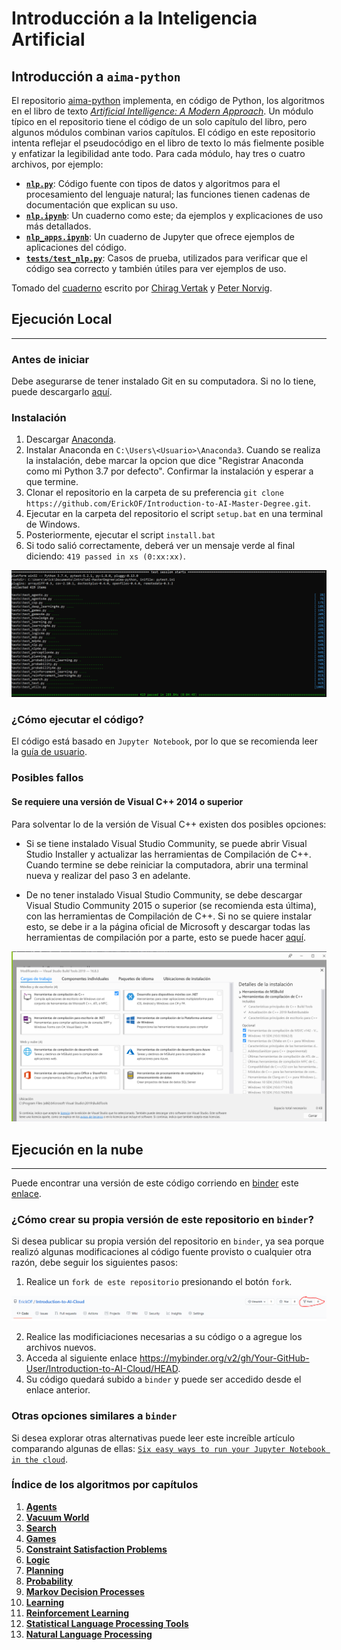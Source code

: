 # **Introducción a la Inteligencia Artificial**

## **Introducción a `aima-python`**

El repositorio [aima-python][aima-python-repo] implementa, en código
de Python, los algoritmos en el libro de texto
*[Artificial Intelligence: A Modern Approach][aima-textbook]*. Un
módulo típico en el repositorio tiene el código de un solo capítulo
del libro, pero algunos módulos combinan varios capítulos. El código
en este repositorio intenta reflejar el pseudocódigo en el libro de
texto lo más fielmente posible y enfatizar la legibilidad ante todo.
Para cada módulo, hay tres o cuatro archivos, por ejemplo:

- [**`nlp.py`**][nlp-py]: Código fuente con tipos de datos y
algoritmos para el procesamiento del lenguaje natural; las funciones
tienen cadenas de documentación que explican su uso.
- [**`nlp.ipynb`**][nlp-ipynb]: Un cuaderno como este; da ejemplos y
explicaciones de uso más detallados.
- [**`nlp_apps.ipynb`**][nlp-app-ipynb]: Un cuaderno de Jupyter que
ofrece ejemplos de aplicaciones del código.
- [**`tests/test_nlp.py`**][test-nlp-py]: Casos de prueba, utilizados
para verificar que el código sea correcto y también útiles para ver
ejemplos de uso.

Tomado del [cuaderno][intro-ipynb] escrito por [Chirag Vertak][chiragvartak]
y [Peter Norvig][norvig].


## **Ejecución Local**
------------------------------------------------------------------------------

### **Antes de iniciar**
Debe asegurarse de tener instalado Git en su computadora. Si no lo tiene,
puede descargarlo [aquí][git-downloader].


### **Instalación**
1. Descargar [Anaconda][anaconda-downloader].
2. Instalar Anaconda en `C:\Users\<Usuario>\Anaconda3`. Cuando se realiza la
instalación, debe marcar la opcion que dice "Registrar Anaconda como mi
Python 3.7 por defecto". Confirmar la instalación y esperar a que termine.
3. Clonar el repositorio en la carpeta de su preferencia 
`git clone https://github.com/ErickOF/Introduction-to-AI-Master-Degree.git`.
1. Ejecutar en la carpeta del repositorio el script `setup.bat` en una terminal
de Windows.
5. Posteriormente, ejecutar el script `install.bat`
6. Si todo salió correctamente, deberá ver un mensaje verde al final diciendo:
`419 passed in xs (0:xx:xx)`.

![test][test-img]


### **¿Cómo ejecutar el código?**

El código está basado en `Jupyter Notebook`, por lo que se recomienda
leer la [guía de usuario][jupyter-use-guide].


### **Posibles fallos**

#### **Se requiere una versión de Visual C++ 2014 o superior**

Para solventar lo de la versión de Visual C++ existen dos posibles opciones:

* Si se tiene instalado Visual Studio Community, se puede abrir Visual Studio
Installer y actualizar las herramientas de Compilación de C++. Cuando termine
se debe reiniciar la computadora, abrir una terminal nueva y realizar del
paso 3 en adelante.

* De no tener instalado Visual Studio Community, se debe descargar Visual
Studio Community 2015 o superior (se recomienda esta última), con las
herramientas de Compilación de C++. Si no se quiere instalar esto, se debe ir
a la página oficial de Microsoft y descargar todas las herramientas de
compilación por a parte, esto se puede hacer [aquí][vs-build-tools].

![build-tools][build-tools-img]


## **Ejecución en la nube**
----------------------------------------------------------------------

Puede encontrar una versión de este código corriendo en [binder][my-binder]
este [enlace][intro-ai-my-binder].

### **¿Cómo crear su propia versión de este repositorio en `binder`?**
Si desea publicar su propia versión del repositorio en `binder`, ya
sea porque realizó algunas modificaciones al código fuente provisto o
cualquier otra razón, debe seguir los siguientes pasos:

1. Realice un `fork de este repositorio` presionando el botón `fork`.

![fork-repo][fork-repo-img]

2. Realice las modificiaciones necesarias a su código o a agregue los
archivos nuevos.
3. Acceda al siguiente enlace https://mybinder.org/v2/gh/Your-GitHub-User/Introduction-to-AI-Cloud/HEAD.
4. Su código quedará subido a `binder` y puede ser accedido desde el
enlace anterior.

### **Otras opciones similares a `binder`**
Si desea explorar otras alternativas puede leer este increíble
artículo comparando algunas de ellas:
[`Six easy ways to run your Jupyter Notebook in the cloud`][cloud-services-for-jupyter-notebook].


### **Índice de los algoritmos por capítulos**
1. [**Agents**](./agents.ipynb)
2. [**Vacuum World**](./vacuum_world.ipynb)
3. [**Search**](./search.ipynb)
4. [**Games**](./games.ipynb)
5. [**Constraint Satisfaction Problems**](./csp.ipynb)
6. [**Logic**](./logic.ipynb)
7. [**Planning**](./planning.ipynb)
8. [**Probability**](./probability.ipynb)
9.  [**Markov Decision Processes**](./mdp.ipynb)
10. [**Learning**](./learning.ipynb)
11. [**Reinforcement Learning**](./rl.ipynb)
12. [**Statistical Language Processing Tools**](./text.ipynb)
13. [**Natural Language Processing**](./nlp.ipynb)

<!--
Cuadernos listos:
* agents.ipynb [Tested]
* csp.ipynb [Tested]
* games.ipynb [Tested]
* logic.ipynb [Tested]
* planning.ipynb [Tested]
* search.ipynb [Tested]
* vacuum_world.ipynb [Tested]

Cuadernos pendientes:
* arc_consitency_heuristics.ipynb
* classical_planning_approches.ipynb
* improving_sat_algorithms.ipynb
* knowledge_current_best.ipynb
* knowledge_FOIL.ipynb
* knowledge_version_space.ipynb
* learning_apps.ipynb
* learning.ipynb
* mdp_apps.ipynb
* mdp.ipynb
* neural_nets.ipynb
* nlp_apps.ipynb
* nlp.ipynb
* planning_angelic_search.ipynb
* planning_graphPlan.ipynb
* planning_hierarchical_serach.ipynb
* planning_partial_order_planner.ipynb
* planning_total_order_planner.ipynb
* probability.ipynb
* reinforcement_learning.ipynb
* text.ipynb
* viterbi_algorithm.ipynb
-->

<!-- SOURCE-->
<!-- Links -->
[aima-python-repo]:https://github.com/aimacode/aima-python
[aima-textbook]:http://aima.cs.berkeley.edu
[anaconda-downloader]:https://repo.anaconda.com/archive/Anaconda3-2019.10-Windows-x86_64.exe
[git-downloader]:https://git-scm.com/downloads
[cloud-services-for-jupyter-notebook]:https://www.dataschool.io/cloud-services-for-jupyter-notebook/
[jupyter-use-guide]:https://jupyter-notebook-beginner-guide.readthedocs.io/en/latest/execute.html
[intro-ai-my-binder]:https://mybinder.org/v2/gh/ErickOF/Introduction-to-AI-Cloud/HEAD
[my-binder]:https://mybinder.org/
[vs-build-tools]:https://visualstudio.microsoft.com/visual-cpp-build-tools/

<!-- GitHub Users --->
[chiragvartak]:https://github.com/chiragvartak
[norvig]:https://github.com/norvig

<!-- Images -->
[build-tools-img]:src/imgs/BuildTools.PNG
[fork-repo-img]:src/imgs/Fork.PNG
[test-img]:src/imgs/Test.PNG

<!-- Archivos -->
[intro-ipynb]:https://github.com/aimacode/aima-python/blob/master/intro.ipynb
[nlp-app-ipynb]:https://github.com/aimacode/aima-python/blob/master/nlp_apps.ipynb
[nlp-ipynb]:https://github.com/aimacode/aima-python/blob/master/nlp.ipynb
[nlp-py]:https://github.com/aimacode/aima-python/blob/master/nlp.py
[test-nlp-py]:https://github.com/aimacode/aima-python/blob/master/tests/test_nlp.py
